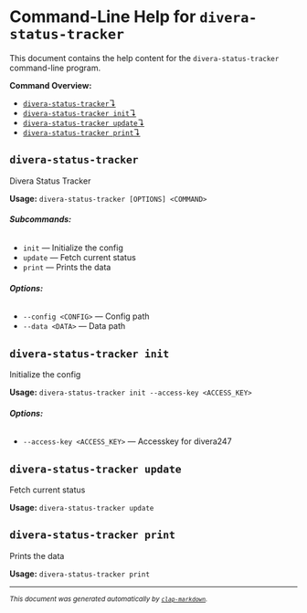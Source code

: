 # Command-Line Help for `divera-status-tracker`

This document contains the help content for the `divera-status-tracker` command-line program.

**Command Overview:**

* [`divera-status-tracker`↴](#divera-status-tracker)
* [`divera-status-tracker init`↴](#divera-status-tracker-init)
* [`divera-status-tracker update`↴](#divera-status-tracker-update)
* [`divera-status-tracker print`↴](#divera-status-tracker-print)

## `divera-status-tracker`

Divera Status Tracker

**Usage:** `divera-status-tracker [OPTIONS] <COMMAND>`

###### **Subcommands:**

* `init` — Initialize the config
* `update` — Fetch current status
* `print` — Prints the data

###### **Options:**

* `--config <CONFIG>` — Config path
* `--data <DATA>` — Data path



## `divera-status-tracker init`

Initialize the config

**Usage:** `divera-status-tracker init --access-key <ACCESS_KEY>`

###### **Options:**

* `--access-key <ACCESS_KEY>` — Accesskey for divera247



## `divera-status-tracker update`

Fetch current status

**Usage:** `divera-status-tracker update`



## `divera-status-tracker print`

Prints the data

**Usage:** `divera-status-tracker print`



<hr/>

<small><i>
    This document was generated automatically by
    <a href="https://crates.io/crates/clap-markdown"><code>clap-markdown</code></a>.
</i></small>
